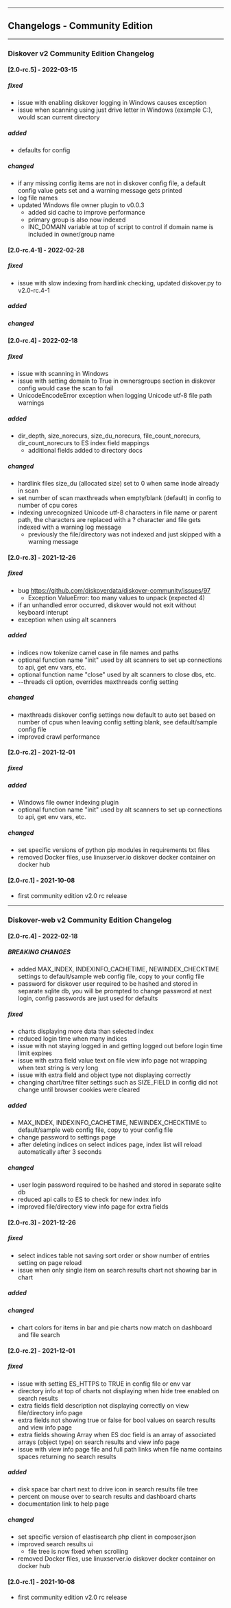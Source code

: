 ___
## Changelogs - Community Edition
___

### Diskover v2 Community Edition Changelog

#### [2.0-rc.5] - 2022-03-15
##### fixed
- issue with enabling diskover logging in Windows causes exception
- issue when scanning using just drive letter in Windows (example C:), would scan current directory
##### added
- defaults for config
##### changed
- if any missing config items are not in diskover config file, a default config value gets set and a warning message gets printed
- log file names
- updated Windows file owner plugin to v0.0.3
    - added sid cache to improve performance
    - primary group is also now indexed
    - INC_DOMAIN variable at top of script to control if domain name is included in owner/group name


#### [2.0-rc.4-1] - 2022-02-28
##### fixed
- issue with slow indexing from hardlink checking, updated diskover.py to v2.0-rc.4-1
##### added
##### changed


#### [2.0-rc.4] - 2022-02-18
##### fixed
- issue with scanning in Windows
- issue with setting domain to True in ownersgroups section in diskover config would case the scan to fail
- UnicodeEncodeError exception when logging Unicode utf-8 file path warnings
##### added
- dir_depth, size_norecurs, size_du_norecurs, file_count_norecurs, dir_count_norecurs to ES index field mappings
    - additional fields added to directory docs
##### changed
- hardlink files size_du (allocated size) set to 0 when same inode already in scan
- set number of scan maxthreads when empty/blank (default) in config to number of cpu cores
- indexing unrecognized Unicode utf-8 characters in file name or parent path, the characters are replaced with a ? character and file gets indexed with a warning log message
    - previously the file/directory was not indexed and just skipped with a warning message


#### [2.0-rc.3] - 2021-12-26
##### fixed
- bug https://github.com/diskoverdata/diskover-community/issues/97
    - Exception ValueError: too many values to unpack (expected 4)
- if an unhandled error occurred, diskover would not exit without keyboard interupt
- exception when using alt scanners
##### added
- indices now tokenize camel case in file names and paths
- optional function name "init" used by alt scanners to set up connections to api, get env vars, etc.
- optional function name "close" used by alt scanners to close dbs, etc.
- --threads cli option, overrides maxthreads config setting
##### changed
- maxthreads diskover config settings now default to auto set based on number of cpus when leaving config setting blank, see default/sample config file
- improved crawl performance


#### [2.0-rc.2] - 2021-12-01
##### fixed
##### added
- Windows file owner indexing plugin
- optional function name "init" used by alt scanners to set up connections to api, get env vars, etc.
##### changed
- set specific versions of python pip modules in requirements txt files
- removed Docker files, use linuxserver.io diskover docker container on docker hub


#### [2.0-rc.1] - 2021-10-08
- first community edition v2.0 rc release

___
### Diskover-web v2 Community Edition Changelog

#### [2.0-rc.4] - 2022-02-18
##### BREAKING CHANGES
- added MAX_INDEX, INDEXINFO_CACHETIME, NEWINDEX_CHECKTIME settings to default/sample web config file, copy to your config file
- password for diskover user required to be hashed and stored in separate sqlite db, you will be prompted to change password at next login, config passwords are just used for defaults
##### fixed
- charts displaying more data than selected index
- reduced login time when many indices
- issue with not staying logged in and getting logged out before login time limit expires
- issue with extra field value text on file view info page not wrapping when text string is very long
- issue with extra field and object type not displaying correctly
- changing chart/tree filter settings such as SIZE_FIELD in config did not change until browser cookies were cleared
##### added
- MAX_INDEX, INDEXINFO_CACHETIME, NEWINDEX_CHECKTIME to default/sample web config file, copy to your config file
- change password to settings page
- after deleting indices on select indices page, index list will reload automatically after 3 seconds
##### changed
- user login password required to be hashed and stored in separate sqlite db
- reduced api calls to ES to check for new index info
- improved file/directory view info page for extra fields


#### [2.0-rc.3] - 2021-12-26
##### fixed
- select indices table not saving sort order or show number of entries setting on page reload
- issue when only single item on search results chart not showing bar in chart
##### added
##### changed
- chart colors for items in bar and pie charts now match on dashboard and file search


#### [2.0-rc.2] - 2021-12-01
##### fixed
- issue with setting ES_HTTPS to TRUE in config file or env var
- directory info at top of charts not displaying when hide tree enabled on search results
- extra fields field description not displaying correctly on view file/directory info page
- extra fields not showing true or false for bool values on search results and view info page
- extra fields showing Array when ES doc field is an array of associated arrays (object type) on search results and view info page
- issue with view info page file and full path links when file name contains spaces returning no search results
##### added
- disk space bar chart next to drive icon in search results file tree
- percent on mouse over to search results and dashboard charts
- documentation link to help page
##### changed
- set specific version of elastisearch php client in composer.json
- improved search results ui
    - file tree is now fixed when scrolling
- removed Docker files, use linuxserver.io diskover docker container on docker hub


#### [2.0-rc.1] - 2021-10-08
- first community edition v2.0 rc release

